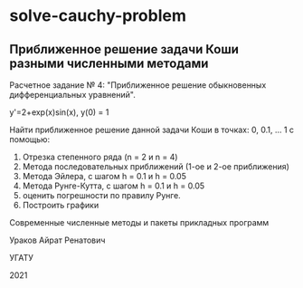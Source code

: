 # solve-cauchy-problem
## Приближенное решение задачи Коши разными численными методами


Расчетное задание № 4: "Приближенное решение обыкновенных дифференциальных уравнений".

y'=2+exp(x)sin(x), y(0) = 1

Найти приближенное решение данной задачи Коши в точках: 0, 0.1, … 1 с помощью:

1) Отрезка степенного ряда (n = 2 и n = 4)
2) Метода последовательных приближений (1-ое и 2-ое приближения)
3) Метода Эйлера, с шагом h = 0.1 и h = 0.05
4) Метода Рунге-Кутта, с шагом h = 0.1 и h = 0.05
5) оценить погрешности по правилу Рунге. 
6) Построить графики

Современные численные методы и пакеты прикладных программ

Ураков Айрат Ренатович

УГАТУ

2021
